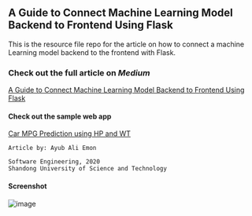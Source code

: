 ## A Guide to Connect Machine Learning Model Backend to Frontend Using Flask

This is the resource file repo for the article on how to connect a machine Learning model backend to the frontend with Flask.

### Check out the full article on _Medium_

[A Guide to Connect Machine Learning Model Backend to Frontend Using Flask](https://dev.to/alfaechoninerait/a-guide-to-connect-machine-learning-model-backend-to-frontend-using-flask-5geh)

#### Check out the sample web app

[Car MPG Prediction using HP and WT](https://alfaecho.pythonanywhere.com/)



    
    Article by: Ayub Ali Emon

    Software Engineering, 2020
    Shandong University of Science and Technology


#### Screenshot

![image](https://github.com/alfa-echo-niner-ait/ml-predict-app/assets/78315132/45f173e8-6dce-4e4d-8c51-063b23198aa1)
